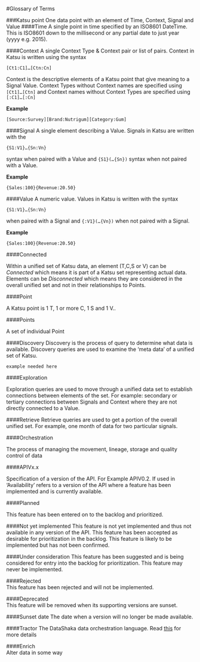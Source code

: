 #Glossary of Terms

###Katsu point
One data point with an element of Time, Context, Signal and Value
####Time
A single point in time specified by an ISO8601 DateTime. This is ISO8601 down to the millisecond or any partial date to just year (yyyy e.g. 2015).

####Context
A single Context Type & Context pair or list of pairs. Context in Katsu is written using the syntax
```language-katsu
[Ct1:C1]…[Ctn:Cn]
```
Context is the descriptive elements of a Katsu point that give meaning to a Signal Value. Context Types without Context names are specified using `[Ct1]…[Ctn]` and Context names without Context Types are specified using `[:C1]…[:Cn]`

**Example**

```language-katsu
[Source:Survey][Brand:Nutrigum][Category:Gum]
```
####Signal
A single element describing a Value. Signals in Katsu are written with the
```language-katsu
{S1:V1}…{Sn:Vn}
```
syntax when paired with a Value and `{S1}(…{Sn})` syntax when not paired with a Value.

**Example**
```language-katsu
{Sales:100}{Revenue:20.50}
```

####Value
A numeric value. Values in Katsu is written with the syntax 
```language-katsu
{S1:V1}…{Sn:Vn}
```
when paired with a Signal and `{:V1}(…{Vn})` when not paired with a Signal.

**Example**

```language-katsu
{Sales:100}{Revenue:20.50}
```

####Connected

Within a unified set of Katsu data, an element (T,C,S or V) can be *Connected* which means it is part of a Katsu set representing actual data. Elements can be *Disconnected* which means they are considered in the overall unified set and not in their relationships to Points.

####Point

A Katsu point is 1 T, 1 or more C, 1 S and 1 V..

####Points

A set of individual Point

####Discovery
Discovery is the process of query to determine what data is available. Discovery queries are used to examine the ‘meta data’ of a unified set of Katsu.

	example needed here


####Exploration

Exploration queries are used to move through a unified data set to establish connections between elements of the set. For example: secondary or tertiary connections between Signals and Context where they are not directly connected to a Value.

####Retrieve
Retrieve queries are used to get a portion of the overall unified set. For example, one month of data for two particular signals.

####Orchestration

The process of managing the movement, lineage, storage and quality control of data

####APIVx.x

Specification of a version of the API. For Example APIV0.2. If used in ‘Availability’ refers to a version of the API where a feature has been implemented and is currently available.


####Planned

This feature has been entered on to the backlog and prioritized.

####Not yet implemented	
This feature is not yet implemented and thus not available in any version of the API. This feature has been accepted as desirable for prioritization in the backlog. This feature is likely to be implemented but has not been confirmed.

####Under consideration	
This feature has been suggested and is being considered for entry into the backlog for prioritization. This feature may never be implemented.

####Rejected	
This feature has been rejected and will not be implemented.

####Deprecated	
This feature will be removed when its supporting versions are sunset.

####Sunset date	
The date when a version will no longer be made available.

####Tractor	
The DataShaka data orchestration language. Read [this](../../Tractor/Documentation/html/tractor.html) for more details

####Enrich	
Alter data in some way

